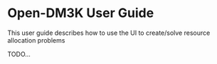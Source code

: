 # Open-DM3K User Guide #

This user guide describes how to use the UI to create/solve resource allocation problems

TODO...
